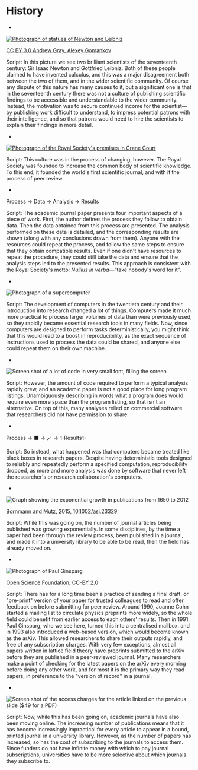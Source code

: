 <!-- .slide: data-background-iframe="../../dist/theme/assets/section-header-grey.png" -->
# History

-

[![Photograph of statues of Newton and Leibniz](./images/newton_leibniz.jpg) <!-- .element: width="800px" -->](https://commons.wikimedia.org/wiki/File:Statues_of_Isaac_Newton_and_Gottfried_Leibniz.jpg)

[CC BY 3.0 Andrew Gray, Alexey Gomankov](https://commons.wikimedia.org/wiki/File:Statues_of_Isaac_Newton_and_Gottfried_Leibniz.jpg)

Script:
In this picture we see two brilliant scientists of the seventeenth century: Sir Isaac Newton and Gottfried Leibniz. Both of these people claimed to have invented calculus, and this was a major disagreement both between the two of them, and in the wider scientific community. Of course any dispute of this nature has many causes to it, but a significant one is that in the seventeenth century there was not a culture of publishing scientific findings to be accessible and understandable to the wider community. Instead, the motivation was to secure continued income for the scientist&mdash;by publishing work difficult to understand, to impress potential patrons with their intelligence, and so that patrons would need to hire the scientists to explain their findings in more detail.

-

[![Photograph of the Royal Society's premises in Crane Court](./images/rs.jpg) <!-- .element: width="700px" -->](https://commons.wikimedia.org/wiki/File:Royal_Society,_Crane_Court,_off_Fleet_Street,_London;_the_co_Wellcome_V0013121.jpg)

Script:
This culture was in the process of changing, however. The Royal Society was founded to increase the common body of scientific knowledge. To this end, it founded the world's first scientific journal, and with it the process of peer review.

-

Process $\rightarrow$ Data $\rightarrow$ Analysis $\rightarrow$ Results

Script:
The academic journal paper presents four important aspects of a piece of work. First, the author defines the process they follow to obtain data. Then the data obtained from this process are presented. The analysis performed on these data is detailed, and the corresponding results are shown (along with any conclusions drawn from them). Anyone with the resources could repeat the process, and follow the same steps to ensure that they obtain compatible results. Even if one didn't have resources to repeat the procedure, they could still take the data and ensure that the analysis steps led to the presented results. This approach is consistent with the Royal Society's motto: _Nullius in verba_&mdash;"take nobody's word for it".

-

![Photograph of a supercomputer](./images/supercomputer.jpg) <!-- .element: width="1200px" -->

Script:
The development of computers in the twentieth century and their introduction into research changed a lot of things. Computers made it much more practical to process larger volumes of data than were previously used, so they rapidly became essential research tools in many fields. Now, since computers are designed to perform tasks deterministically, you might think that this would lead to a boost in reproducibility, as the exact sequence of instructions used to process the data could be shared, and anyone else could repeat them on their own machine.

-

![Screen shot of a lot of code in very small font, filling the screen](./images/lots_of_code.png) <!-- .element: width="1800px" -->

Script:
However, the amount of code required to perform a typical analysis rapidly grew, and an academic paper is not a good place for long program listings. Unambiguously describing in words what a program does would require even more space than the program listing, so that isn't an alternative. On top of this, many analyses relied on commercial software that researchers did not have permission to share.

-

Process $\rightarrow$ ⬛ $\rightarrow$ 🪄 $\rightarrow$ ✨Results✨

Script:
So instead, what happened was that computers became treated like black boxes in research papers. Despite having deterministic tools designed to reliably and repeatedly perform a specified computation, reproducibility dropped, as more and more analysis was done by software that never left the researcher's or research collaboration's computers.

-

<!--_An article about computational science in a scientific publication is **not** the scholarship itself, it is merely **advertising** of the scholarship. The actual scholarship is the complete software development environment and the complete set of instructions which generated the figures._

&mdash;[attributed to Jon Claerbout, around 1995](https://statweb.stanford.edu/~wavelab/Wavelab_850/wavelab.pdf)

- -->

![Graph showing the exponential growth in publications from 1650 to 2012](./images/publications.png) <!-- .element: width="800px" -->

[Bornmann and  Mutz, 2015, 10.1002/asi.23329](https://doi.org/10.1002/asi.23329)

Script:
While this was going on, the number of journal articles being published was growing exponentially. In some disciplines, by the time a paper had been through the review process, been published in a journal, and made it into a university library to be able to be read, then the field has already moved on.

-

![Photograph of Paul Ginsparg](./images/ginsparg.jpg) <!-- .element: width="500px" -->

[Open Science Foundation, CC-BY 2.0](https://www.flickr.com/photos/97963478@N06/9135397744)

Script:
There has for a long time been a practice of sending a final draft, or "pre-print" version of your paper for trusted colleagues to read and offer feedback on before submitting for peer review. Around 1990, Joanne Cohn started a mailing list to circulate physics preprints more widely, so the whole field could benefit from earlier access to each others' results. Then in 1991, Paul Ginsparg, who we see here, turned this into a centralised mailbox, and in 1993 also introduced a web-based version, which would become known as the arXiv. This allowed researchers to share their outputs rapidly, and free of any subscription charges. With very few exceptions, almost all papers written in lattice field theory have preprints submitted to the arXiv before they are published in a peer-reviewed journal. Many researchers make a point of checking for the latest papers on the arXiv every morning before doing any other work, and for most it is the primary way they read papers, in preference to the "version of record" in a journal.

-

![Screen shot of the access charges for the article linked on the previous slide ($49 for a PDF)](./images/access_charges.png)<!-- .element: width="700px" -->

Script:
Now, while this has been going on, academic journals have also been moving online. The increasing number of publications means that it has become increasingly impractical for every article to appear in a bound, printed journal in a university library. However, as the number of papers has increased, so has the cost of subscribing to the journals to access them. Since funders do not have infinite money with which to pay journal subscriptions, universities have to be more selective about which journals they subscribe to.

